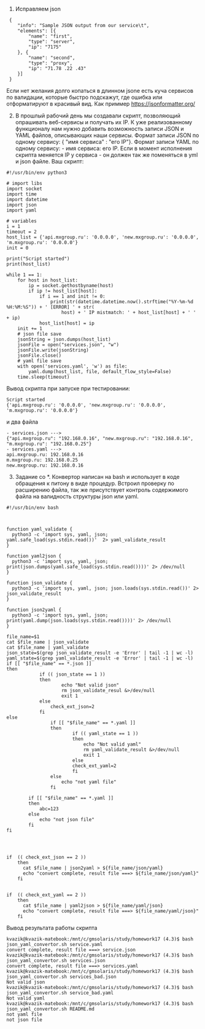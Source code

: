 1. Исправляем json
```
 {
 	"info": "Sample JSON output from our service\t",
 	"elements": [{
 		"name": "first",
 		"type": "server",
 		"ip": "7175"
 	}, {
 		"name": "second",
 		"type": "proxy",
 		"ip": "71.78 .22 .43"
 	}]
 }
```
 
 Если нет желания долго копаться в длинном jsone есть куча сервисов по валидации, которые быстро подскажут, где ошибка или отформатируют в красивый вид.
 Как приммер https://jsonformatter.org/
 
 2. В прошлый рабочий день мы создавали скрипт, позволяющий опрашивать веб-сервисы и получать их IP. К уже реализованному функционалу нам нужно добавить возможность записи JSON и YAML файлов, описывающих наши сервисы. Формат записи JSON по одному сервису: { "имя сервиса" : "его IP"}. Формат записи YAML по одному сервису: - имя сервиса: его IP. Если в момент исполнения скрипта меняется IP у сервиса - он должен так же поменяться в yml и json файле.
Ваш скрипт:

```
#!/usr/bin/env python3

# import libs
import socket
import time
import datetime
import json
import yaml

# variables
i = 1
timeout = 2
host_list = {'api.mxgroup.ru': '0.0.0.0', 'new.mxgroup.ru': '0.0.0.0', 'm.mxgroup.ru': '0.0.0.0'}
init = 0

print("Script started")
print(host_list)

while 1 == 1:
    for host in host_list:
        ip = socket.gethostbyname(host)
        if ip != host_list[host]:
            if i == 1 and init != 0:
                print(str(datetime.datetime.now().strftime("%Y-%m-%d %H:%M:%S")) + ' [ERROR] ' + str(
                    host) + ' IP mistmatch: ' + host_list[host] + ' ' + ip)
            host_list[host] = ip
    init += 1
    # json file save
    jsonString = json.dumps(host_list)
    jsonFile = open("services.json", "w")
    jsonFile.write(jsonString)
    jsonFile.close()
    # yaml file save
    with open('services.yaml', 'w') as file:
        yaml.dump(host_list, file, default_flow_style=False)
    time.sleep(timeout)
```

Вывод скрипта при запуске при тестировании:
```
Script started
{'api.mxgroup.ru': '0.0.0.0', 'new.mxgroup.ru': '0.0.0.0', 'm.mxgroup.ru': '0.0.0.0'}
```
и два файла 
```
- services.json ---> 
{"api.mxgroup.ru": "192.168.0.16", "new.mxgroup.ru": "192.168.0.16", "m.mxgroup.ru": "192.168.0.25"}
- services.yaml ---> 
api.mxgroup.ru: 192.168.0.16
m.mxgroup.ru: 192.168.0.25
new.mxgroup.ru: 192.168.0.16
```

3. Задание со *.
Конвертор написан на bash и использует в коде обращения к питону в виде процедур. 
Встроил проверку по расширению файла, так же присутствует контроль содержимого файла на валидность структуры json или yaml.
```
#!/usr/bin/env bash



function yaml_validate {
  python3 -c 'import sys, yaml, json; yaml.safe_load(sys.stdin.read())'  2> yaml_validate_result
}

function yaml2json {
  python3 -c 'import sys, yaml, json; print(json.dumps(yaml.safe_load(sys.stdin.read())))' 2> /dev/null
}

function json_validate {
  python3 -c 'import sys, yaml, json; json.loads(sys.stdin.read())' 2> json_validate_result
}

function json2yaml {
  python3 -c 'import sys, yaml, json; print(yaml.dump(json.loads(sys.stdin.read())))' 2> /dev/null
}

file_name=$1
cat $file_name | json_validate 
cat $file_name | yaml_validate
json_state=$(grep json_validate_result -e 'Error' | tail -1 | wc -l)
yaml_state=$(grep yaml_validate_result -e 'Error' | tail -1 | wc -l)
if [[ "$file_name" == *.json ]]
then
			if (( json_state == 1 ))
			then
					echo "Not valid json"
					rm json_validate_resul &>/dev/null
					exit 1
			else 
				check_ext_json=2	
			fi
else 
				if [[ "$file_name" == *.yaml ]] 
				then
						if (( yaml_state == 1 ))
						then
							echo "Not valid yaml"
							rm yaml_validate_result &>/dev/null
							exit 1
						else
						check_ext_yaml=2		
						fi	
				else
					echo "not yaml file"
				fi		

		if [[ "$file_name" == *.yaml ]] 
		then 
			abc=123
		else
			echo "not json file"
		fi
fi	
	
	
		
		
if 	(( check_ext_json == 2 ))	
	then 
	  cat $file_name | json2yaml > ${file_name/json/yaml}
	  echo "convert complete, result file ===> ${file_name/json/yaml}"
	fi
	  
		
if 	(( check_ext_yaml == 2 ))	
	then 
	  cat $file_name | yaml2json > ${file_name/yaml/json}
	  echo "convert complete, result file ===> ${file_name/yaml/json}"
	fi

```

Вывод результата работы скрипта
```
kvazik@kvazik-matebook:/mnt/c/gmsolaris/study/homework17 (4.3)$ bash json_yaml_convertor.sh service.yaml
convert complete, result file ===> service.json
kvazik@kvazik-matebook:/mnt/c/gmsolaris/study/homework17 (4.3)$ bash json_yaml_convertor.sh services.json
convert complete, result file ===> services.yaml
kvazik@kvazik-matebook:/mnt/c/gmsolaris/study/homework17 (4.3)$ bash json_yaml_convertor.sh services_bad.json
Not valid json
kvazik@kvazik-matebook:/mnt/c/gmsolaris/study/homework17 (4.3)$ bash json_yaml_convertor.sh service_bad.yaml
Not valid yaml
kvazik@kvazik-matebook:/mnt/c/gmsolaris/study/homework17 (4.3)$ bash json_yaml_convertor.sh README.md
not yaml file
not json file
```